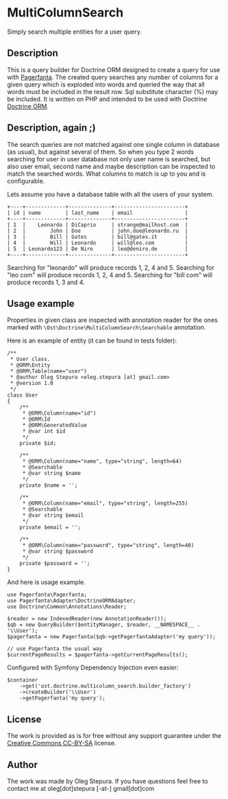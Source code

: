 MultiColumnSearch
======
Simply search multiple entities for a user query.


Description
-----------------

This is a query builder for Doctrine ORM designed to create a query for use
with [Pagerfanta][1]. The created query searches any number of columns for a
given query which is exploded into words and queried the way that all words
must be included in the result row. Sql substitute character (%) may be included.
It is written on PHP and intended to be used with Doctrine [Doctrine ORM][2].


Description, again ;)
-----------------

The search queries are not matched against one single column in database
(as usual), but against several of them. So when you type 2 words searching for
user in user database not only user name is searched, but also user email,
second name and maybe description can be inspected to match the searched words.
What columns to match is up to you and is configurable.

Lets assume you have a database table with all the users of your system.

    +----+-------------+--------------+-----------------------+
    | id | name        | last_name    | email                 |
    +----+-------------+--------------+-----------------------+
    | 1  |    Leonardo | DiCaprio     | strange@mailhost.com  |
    | 2  |        John | Doe          | john.doe@leonardo.ru  |
    | 3  |        Bill | Gates        | bill@gates.it         |
    | 4  |        Will | Leonardo     | will@leo.com          |
    | 5  | Leonardo123 | De Niro      | leo@deniro.de         |
    +----+-------------+--------------+-----------------------+

Searching for "leonardo" will produce records 1, 2, 4 and 5.
Searching for "leo com" will produce records 1, 2, 4 and 5.
Searching for "bill com" will produce records 1, 3 and 4.


Usage example
-----------------
Properties in given class are inspected with annotation reader for the ones
marked with `\Ost\Doctrine\MultiColumnSearch\Searchable` annotation.

Here is an example of entity (it can be found in tests folder):

    /**
     * User class.
     * @ORM\Entity
     * @ORM\Table(name="user")
     * @author Oleg Stepura <oleg.stepura [at] gmail.com>
     * @version 1.0
     */
    class User
    {
    	/**
    	 * @ORM\Column(name="id")
    	 * @ORM\Id
    	 * @ORM\GeneratedValue
    	 * @var int $id
    	 */
    	private $id;

    	/**
    	 * @ORM\Column(name="name", type="string", length=64)
    	 * @Searchable
    	 * @var string $name
    	 */
    	private $name = '';

    	/**
    	 * @ORM\Column(name="email", type="string", length=255)
    	 * @Searchable
    	 * @var string $email
    	 */
    	private $email = '';

    	/**
    	 * @ORM\Column(name="password", type="string", length=40)
    	 * @var string $password
    	 */
    	private $password = '';
    }

And here is usage example.

    use Pagerfanta\Pagerfanta;
    use Pagerfanta\Adapter\DoctrineORMAdapter;
    use Doctrine\Common\Annotations\Reader;

    $reader = new IndexedReader(new AnnotationReader());
    $qb = new QueryBuilder($entityManager, $reader, __NAMESPACE__ . '\\User');
    $pagerfanta = new Pagerfanta($qb->getPagerfantaAdapter('my query'));

    // use Pagerfanta the usual way
    $currentPageResults = $pagerfanta->getCurrentPageResults();

Configured with Symfony Dependency Injection even easier:

    $container
    	->get('ost.doctrine.multicolumn_search.builder_factory')
    	->createBuilder('\\User')
    	->getPagerfanta('my query');

License
-----------------

The work is provided as is for free without any support guarantee under the
[Creative Commons CC-BY-SA][3] license.

Author
-----------------

The work was made by Oleg Stepura. If you have questions feel free to contact me at
oleg[dot]stepura [-at-] gmail[dot]com

[1]: https://github.com/whiteoctober/Pagerfanta
[2]: http://www.doctrine-project.org/projects/orm
[3]: http://creativecommons.org/licenses/by-sa/3.0/
